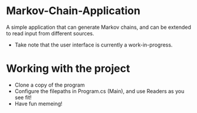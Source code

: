 # Markov-Chain-Application
A simple application that can generate Markov chains, and can be extended to read input from different sources.
  - Take note that the user interface is currently a work-in-progress.

# Working with the project
  - Clone a copy of the program
  - Configure the filepaths in Program.cs (Main), and use Readers as you see fit!
  - Have fun memeing!
